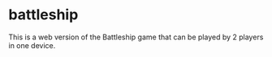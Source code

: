 # battleship

This is a web version of the Battleship game that can be played by 2 players in one device.
